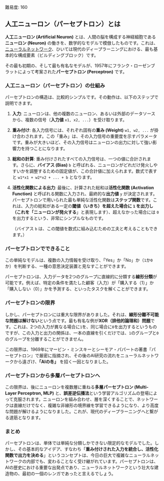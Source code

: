 難易度: 160

## 人工ニューロン（パーセプトロン）とは

**人工ニューロン (Artificial Neuron)** とは、人間の脳を構成する神経細胞である**ニューロン (Neuron)** の働きを、数学的なモデルで模倣したものです。これは、<a href="04_用語解説/01_ニューラルネットワーク.md"><abbr title="人間の脳の神経細胞のネットワークを模倣したコンピュータモデル">ニューラルネットワーク</abbr></a>、ひいては現代のディープラーニングにおける、最も基本的な構成要素（ビルディングブロック）です。

その最も初期の、そして最も有名なモデルが、1957年にフランク・ローゼンブラットによって考案された**パーセプトロン (Perceptron)** です。

### 人工ニューロン（パーセプトロン）の仕組み

パーセプトロンの構造は、比較的シンプルです。その動作は、以下のステップで説明できます。

1.  **入力**: ニューロンは、他の複数のニューロン、あるいは外部のデータソースから、複数の信号（**入力値** `x1, x2, ...`）を受け取ります。

2.  **重み付け**: 各入力信号には、それぞれ固有の**重み (Weight)** `w1, w2, ...` が掛け合わされます。この「重み」は、その入力信号の重要度を示すパラメータです。重みが大きいほど、その入力信号はニューロンの出力に対して強い影響力を持つことになります。

3.  **総和の計算**: 重み付けされたすべての入力信号は、一つの値に合計されます。さらに、**バイアス (Bias)** `b` と呼ばれる、ニューロンがどれだけ発火しやすいかを調整するための固定値が、この合計値に加えられます。数式で表すと `w1*x1 + w2*x2 + ... + b` となります。

4.  **活性化関数による出力**: 最後に、計算された総和は**活性化関数 (Activation Function)** と呼ばれる関数に入力され、最終的な**出力値** `y` が決定されます。パーセプトロンで用いられた最も単純な活性化関数は**ステップ関数**です。これは、入力の総和がある一定の**閾値（いきち）**を超えた場合に `1` を出力し（これを「ニューロンが**発火する**」と表現します）、超えなかった場合には `0` を出力するという、非常にシンプルなものです。

    （バイアス `b` は、この閾値を数式に組み込むための工夫と考えることもできます。）

### パーセプトロンでできること

この単純なモデルは、複数の入力情報を受け取り、「Yes」か「No」か（`1`か`0`か）を判断する、一種の意思決定装置と見なすことができます。

パーセプトロンは、入力データを2つのグループに直線的に分類する**線形分類**が可能です。例えば、特定の条件を満たした顧客（入力）が「購入する（1）」か「購入しない（0）」かを予測する、といったタスクを解くことができます。

### パーセプトロンの限界

しかし、パーセプトロンには重大な限界がありました。それは、**線形分離不可能な問題は解けない**という点です。最も有名な例が**XOR（排他的論理和）問題**です。これは、2つの入力が異なる場合に`1`を、同じ場合に`0`を出力するというものですが、この入力と出力の関係は、一本の直線を引くだけでは、`1`のグループと`0`のグループを分離することができません。

この限界は、1969年にマービン・ミンスキーとシーモア・パパートの著書『パーセプトロン』で厳密に指摘され、その後のAI研究の流れをニューラルネットワークから遠ざけ、**「AIの冬」** を招く一因となりました。

### パーセプトロンから多層パーセプトロンへ

この限界は、後にニューロンを複数層に重ねる**多層パーセプトロン (Multi-Layer Perceptron, MLP)** と、**誤差逆伝播法**という学習アルゴリズムの登場によって克服されます。ニューロンを組み合わせ、層を深くすることで、ネットワークは直線だけでなく、複雑な非線形の境界線を学習できるようになり、より高度な問題が解けるようになりました。これが、現代のディープラーニングへと繋がる道筋となります。

### まとめ

パーセプトロンは、単体では単純な分類しかできない限定的なモデルでした。しかし、その基本的なアイデア、すなわち「**重み付けされた入力を統合し、活性化関数で出力を決める**」というコンセプトは、今日の巨大で複雑なニューラルネットワークの内部でも、変わることなく受け継がれています。パーセプトロンは、AIの歴史における重要な出発点であり、ニューラルネットワークという壮大な建造物の、最初の一個のレンガであったと言えるでしょう。